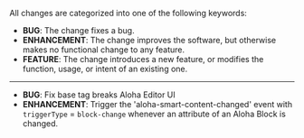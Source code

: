 All changes are categorized into one of the following keywords:

- **BUG**: The change fixes a bug.
- **ENHANCEMENT**: The change improves the software, but otherwise makes no
                   functional change to any feature.
- **FEATURE**: The change introduces a new feature, or modifies the function,
               usage, or intent of an existing one.

----
- **BUG**: Fix base tag breaks Aloha Editor UI
- **ENHANCEMENT**: Trigger the 'aloha-smart-content-changed' event with `triggerType` = `block-change` whenever an attribute of an Aloha Block is changed.


